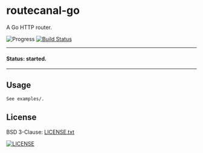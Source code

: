 # routecanal-go

A Go HTTP router.

![Progress](http://progressed.io/bar/1?title=started)
[![Build Status](https://travis-ci.org/russmack/routecanal-go.svg?branch=master)](https://travis-ci.org/russmack/routecanal-go)

---
#### Status: started.
---

## Usage
```
See examples/.
```

## License
BSD 3-Clause: [LICENSE.txt](LICENSE.txt)

[<img alt="LICENSE" src="http://img.shields.io/pypi/l/Django.svg?style=flat-square"/>](LICENSE.txt)

